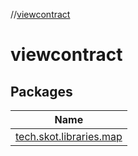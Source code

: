//[viewcontract](index.md)

# viewcontract

## Packages

| Name |
|---|
| [tech.skot.libraries.map](viewcontract/tech.skot.libraries.map/index.md) |
